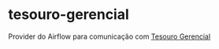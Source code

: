 # tesouro-gerencial

Provider do Airflow para comunicação com [Tesouro Gerencial](https://tesourogerencial.tesouro.gov.br/)
